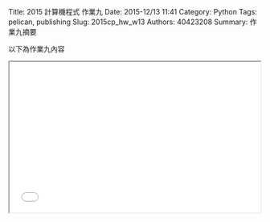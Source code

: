 Title: 2015 計算機程式 作業九
Date: 2015-12/13 11:41
Category: Python
Tags: pelican, publishing
Slug: 2015cp_hw_w13
Authors: 40423208
Summary: 作業九摘要

以下為作業九內容

<iframe src="40423208_cp_w13_p.html" width="500" height="300"></iframe>
